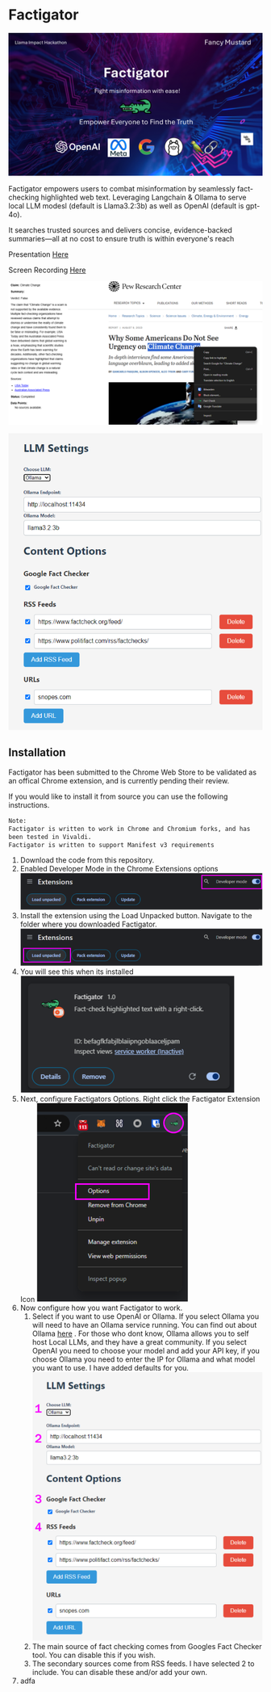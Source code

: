 # Factigator

![](images/factigator_splash.png)

Factigator empowers users to combat misinformation by seamlessly fact-checking highlighted web text. Leveraging Langchain & Ollama to serve local LLM modesl (default is Llama3.2:3b) as well as OpenAI (default is gpt-4o).

It searches trusted sources and delivers concise, evidence-backed summaries—all at no cost to ensure truth is within everyone's reach


Presentation [Here](https://www.youtube.com/watch?v=UYDLT7WQfZ8)


Screen Recording [Here](https://youtu.be/YkFLnJHl8GY)

![](images/screenshot.png)

![](images/options.png)


## Installation

Factigator has been submitted to the Chrome Web Store to be validated as an offical Chrome extension, and is currently pending their review.

If you would like to install it from source you can use the following instructions.

```Note:
Note:
Factigator is written to work in Chrome and Chromium forks, and has been tested in Vivaldi. 
Factigator is written to support Manifest v3 requirements
```

1) Download the code from this repository.
2) Enabled Developer Mode in the Chrome Extensions options
   ![](images/dev_mode_chrome.png)
3) Install the extension using the Load Unpacked button. Navigate to the folder where you downloaded Factigator.
   ![](images/load_extension_chrome.png)
4) You will see this when its installed
   ![](images/extension_chrome.png)
5) Next, configure Factigators Options. Right click the Factigator Extension Icon
   ![](images/select_options_chrome.png)
6) Now configure how you want Factigator to work.
   1) Select if you want to use OpenAI or Ollama. If you select Ollama you will need to have an Ollama service running. You can find out about Ollama [here](https://github.com/ollama/ollama) . For those who dont know, Ollama allows you to self host Local LLMs, and they have a great community.
    If you select OpenAI you need to choose your model and add your API key, if you choose Ollama you need to enter the IP for Ollama and what model you want to use. I have added defaults for you.
    ![](images/configure_options.png)
   2) The main source of fact checking comes from Googles Fact Checker tool. You can disable this if you wish.
   3) The secondary sources come from RSS feeds. I have selected 2 to include. You can disable these and/or add your own.
7) adfa
